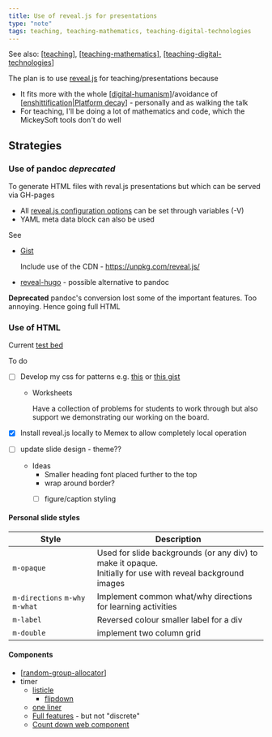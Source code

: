 ```yaml
---
title: Use of reveal.js for presentations
type: "note"
tags: teaching, teaching-mathematics, teaching-digital-technologies
---
```


See also: [[teaching]], [[teaching-mathematics]], [[teaching-digital-technologies]]

The plan is to use [reveal.js](https://revealjs.com/) for teaching/presentations because

- It fits more with the whole [[digital-humanism]]/avoidance of [[enshittification|Platform decay]] - personally and as walking the talk
- For teaching, I'll be doing a lot of mathematics and code, which the MickeySoft tools don't do well

## Strategies

### Use of pandoc _deprecated_

To generate HTML files with reval.js presentations but which can be served via GH-pages

- All [reveal.js configuration options](https://revealjs.com/config/) can be set through variables (-V)
- YAML meta data block can also be used

See 

- [Gist](https://gist.github.com/jsoma/629b9564af5b1e7fa62d0a3a0a47c296)

    Include use of the CDN - https://unpkg.com/reveal.js/

- [reveal-hugo](https://github.com/dzello/reveal-hugo) - possible alternative to pandoc

**Deprecated** pandoc's conversion lost some of the important features. Too annoying.  Hence going full HTML

### Use of HTML

Current [test bed](../Implementation/2024/MAT081C/welcome.html)

To do

- [ ] Develop my css for patterns e.g. [this](https://chenhuijing.com/blog/customising-revealjs-beyond-theming/#%F0%9F%8E%99) or [this gist](https://gist.github.com/Myfanwy/00d5031c3c35d1370c8fc851c51dfc82)

    - Worksheets 

        Have a collection of problems for students to work through but also support we demonstrating our working on the board.

- [x] Install reveal.js locally to Memex to allow completely local operation
- [ ] update slide design  - theme??
  - Ideas
    - Smaller heading font placed further to the top
    - wrap around border?
    - [ ] figure/caption styling


#### Personal slide styles

| Style | Description |
| --- | --- |
| `m-opaque` | Used for slide backgrounds (or any div) to make it opaque.<br> Initially for use with reveal background images |
| `m-directions` `m-why` `m-what` | Implement common what/why directions for learning activities |
| `m-label` | Reversed colour smaller label for a div |
| `m-double` | implement two column grid |

#### Components

- [[random-group-allocator]]
- timer 
    - [listicle](https://medium.com/geekculture/23-javascript-countdown-timer-for-website-273efc2f5618)
        - [flipdown](https://github.com/PButcher/flipdown#flipdown)
    - [one liner](https://yon.fun/simple-and-powerful-countdown-in-js/)
    - [Full features](https://www.npmjs.com/package/@bladeski/countdown-timer) - but not "discrete"
    - [Count down web component](https://github.com/derekjohnson/count-down-web-component)




[//begin]: # "Autogenerated link references for markdown compatibility"
[teaching]: ../teaching "Teaching"
[teaching-mathematics]: teaching-mathematics "Teaching Mathematics"
[teaching-digital-technologies]: ../Digital_Technologies/teaching-digital-technologies "Teaching Digital Technologies"
[digital-humanism]: ../../computing/digital-humanism "Digital Humanism"
[enshittification|Platform decay]: ../../computing/enshittification "Platform Decay (enshittification)"
[random-group-allocator]: ../../CASA/random-group-allocator "Random Group Allocator"
[//end]: # "Autogenerated link references"